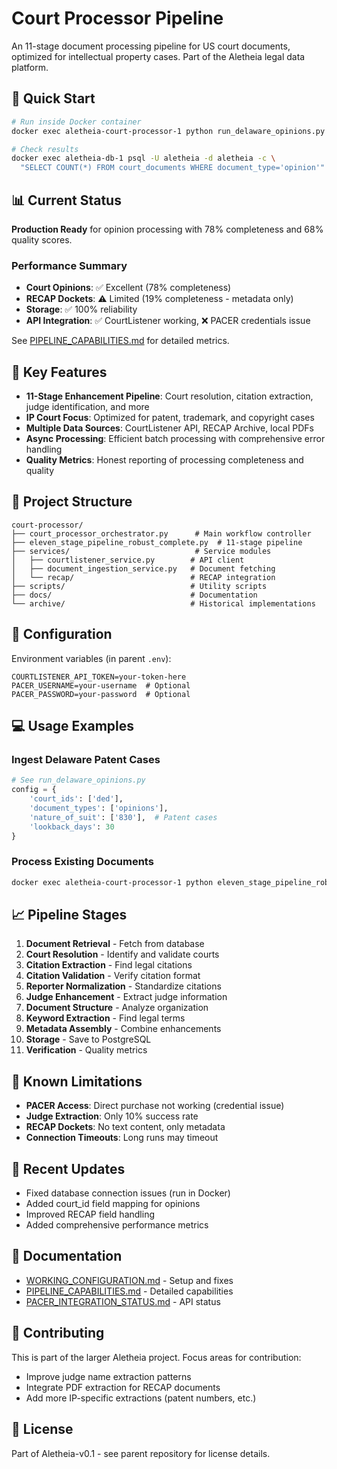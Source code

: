 # Court Processor Pipeline

An 11-stage document processing pipeline for US court documents, optimized for intellectual property cases. Part of the Aletheia legal data platform.

## 🚀 Quick Start

```bash
# Run inside Docker container
docker exec aletheia-court-processor-1 python run_delaware_opinions.py

# Check results
docker exec aletheia-db-1 psql -U aletheia -d aletheia -c \
  "SELECT COUNT(*) FROM court_documents WHERE document_type='opinion'"
```

## 📊 Current Status

**Production Ready** for opinion processing with 78% completeness and 68% quality scores.

### Performance Summary
- **Court Opinions**: ✅ Excellent (78% completeness)
- **RECAP Dockets**: ⚠️ Limited (19% completeness - metadata only)  
- **Storage**: ✅ 100% reliability
- **API Integration**: ✅ CourtListener working, ❌ PACER credentials issue

See [PIPELINE_CAPABILITIES.md](./PIPELINE_CAPABILITIES.md) for detailed metrics.

## 🎯 Key Features

- **11-Stage Enhancement Pipeline**: Court resolution, citation extraction, judge identification, and more
- **IP Court Focus**: Optimized for patent, trademark, and copyright cases
- **Multiple Data Sources**: CourtListener API, RECAP Archive, local PDFs
- **Async Processing**: Efficient batch processing with comprehensive error handling
- **Quality Metrics**: Honest reporting of processing completeness and quality

## 📁 Project Structure

```
court-processor/
├── court_processor_orchestrator.py      # Main workflow controller
├── eleven_stage_pipeline_robust_complete.py  # 11-stage pipeline
├── services/                            # Service modules
│   ├── courtlistener_service.py        # API client
│   ├── document_ingestion_service.py   # Document fetching
│   └── recap/                          # RECAP integration
├── scripts/                            # Utility scripts
├── docs/                               # Documentation
└── archive/                            # Historical implementations
```

## 🔧 Configuration

Environment variables (in parent `.env`):
```env
COURTLISTENER_API_TOKEN=your-token-here
PACER_USERNAME=your-username  # Optional
PACER_PASSWORD=your-password  # Optional
```

## 💻 Usage Examples

### Ingest Delaware Patent Cases
```python
# See run_delaware_opinions.py
config = {
    'court_ids': ['ded'],
    'document_types': ['opinions'],
    'nature_of_suit': ['830'],  # Patent cases
    'lookback_days': 30
}
```

### Process Existing Documents
```bash
docker exec aletheia-court-processor-1 python eleven_stage_pipeline_robust_complete.py
```

## 📈 Pipeline Stages

1. **Document Retrieval** - Fetch from database
2. **Court Resolution** - Identify and validate courts
3. **Citation Extraction** - Find legal citations
4. **Citation Validation** - Verify citation format
5. **Reporter Normalization** - Standardize citations
6. **Judge Enhancement** - Extract judge information
7. **Document Structure** - Analyze organization
8. **Keyword Extraction** - Find legal terms
9. **Metadata Assembly** - Combine enhancements
10. **Storage** - Save to PostgreSQL
11. **Verification** - Quality metrics

## 🚧 Known Limitations

- **PACER Access**: Direct purchase not working (credential issue)
- **Judge Extraction**: Only 10% success rate  
- **RECAP Dockets**: No text content, only metadata
- **Connection Timeouts**: Long runs may timeout

## 🔄 Recent Updates

- Fixed database connection issues (run in Docker)
- Added court_id field mapping for opinions
- Improved RECAP field handling
- Added comprehensive performance metrics

## 📖 Documentation

- [WORKING_CONFIGURATION.md](./WORKING_CONFIGURATION.md) - Setup and fixes
- [PIPELINE_CAPABILITIES.md](./PIPELINE_CAPABILITIES.md) - Detailed capabilities
- [PACER_INTEGRATION_STATUS.md](./PACER_INTEGRATION_STATUS.md) - API status

## 🤝 Contributing

This is part of the larger Aletheia project. Focus areas for contribution:
- Improve judge name extraction patterns
- Integrate PDF extraction for RECAP documents
- Add more IP-specific extractions (patent numbers, etc.)

## 📝 License

Part of Aletheia-v0.1 - see parent repository for license details.